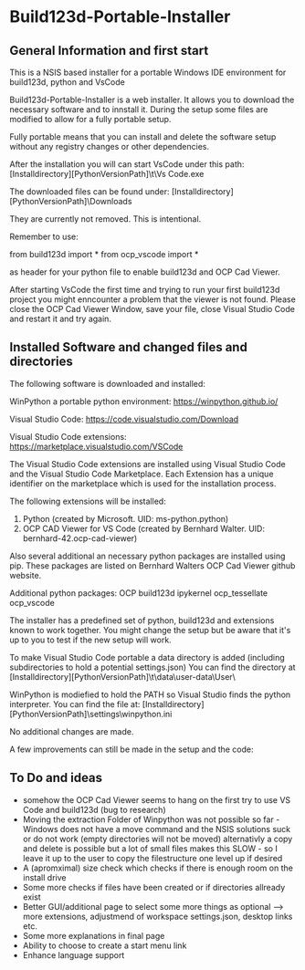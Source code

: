 # Build123d-Portable-Installer

## General Information and first start
This is a NSIS based installer for a portable Windows IDE environment for build123d, python and VsCode

Build123d-Portable-Installer is a web installer. It allows you to download the necessary software and to
innstall it. During the setup some files are modified  to allow for a fully portable setup.

Fully portable means that you can install and delete the software setup without any registry changes or
other dependencies.

After the installation you will can start VsCode under this path:
[Installdirectory]\[PythonVersionPath]\t\Vs Code.exe

The downloaded files can be found under:
[Installdirectory]\[PythonVersionPath]\Downloads

They are currently not removed. This is intentional.

Remember to use:

from build123d import *
from ocp_vscode import *

as header for your python file to enable build123d and OCP Cad Viewer.

After starting VsCode the first time and trying to run your first build123d project you might enncounter a problem that the viewer
is not found. Please close the OCP Cad Viewer Window, save your file, close Visual Studio Code and restart it and try again.

## Installed Software and changed files and directories

The following software is downloaded and installed:

WinPython a portable python environment:
https://winpython.github.io/

Visual Studio Code:
https://code.visualstudio.com/Download

Visual Studio Code extensions:
https://marketplace.visualstudio.com/VSCode

The Visual Studio Code extensions are installed using Visual Studio Code and the Visual Studio Code Marketplace.
Each Extension has a unique identifier on the marketplace which is used for the installation process.

The following extensions will be installed:
1) Python (created by Microsoft. UID: ms-python.python)
2) OCP CAD Viewer for VS Code (created by Bernhard Walter. UID: bernhard-42.ocp-cad-viewer)

Also several additional an necessary python packages are installed using pip.
These packages are listed on Bernhard Walters OCP Cad Viewer github website.

Additional python packages:
OCP build123d ipykernel ocp_tessellate ocp_vscode

The installer has a predefined set of python, build123d and extensions known to work together.
You might change the setup but be aware that it's up to you to test if the new setup will work.

To make Visual Studio Code portable a data directory is added (including subdirectories to hold a potential settings.json)
You can find the directory at [Installdirectory]\[PythonVersionPath]\t\data\user-data\User\

WinPython is modiefied to hold the PATH so Visual Studio finds the python interpreter.
You can find the file at: [Installdirectory]\[PythonVersionPath]\settings\winpython.ini

No additional changes are made.

A few improvements can still be made in the setup and the code:

## To Do and ideas
- somehow the OCP Cad Viewer seems to hang on the first try to use VS Code and build123d (bug to research)
-  Moving the extraction Folder of Winpython was not possible so far - Windows does not have a move command and the NSIS solutions suck or do not work (empty directories will not be moved)
   alternativly a copy and delete is possible but a lot of small files makes this SLOW - so I leave it up to the user to copy the filestructure one level up if desired
- A (apromximal) size check which checks if there is enough room on the install drive
- Some more checks if files have been created or if directories allready exist
- Better GUI/additional page to select some more things as optional --> more extensions, adjustmend of workspace settings.json, desktop links etc.
- Some more explanations in final page
- Ability to choose to create a start menu link
- Enhance language support
